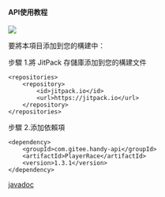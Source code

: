 #### API使用教程

[![](https://jitpack.io/v/com.gitee.handy-api/PlayerRace.svg)](https://jitpack.io/#com.gitee.handy-api/PlayerRace)

要將本項目添加到您的構建中：

步驟 1.將 JitPack 存儲庫添加到您的構建文件
```
<repositories>
    <repository>
        <id>jitpack.io</id>
        <url>https://jitpack.io</url>
    </repository>
</repositories>
```
步驟 2.添加依賴項
```
<dependency>
    <groupId>com.gitee.handy-api</groupId>
    <artifactId>PlayerRace</artifactId>
    <version>1.3.1</version>
</dependency>
```

[javadoc](https://handy-api.gitee.io/playerrace/)